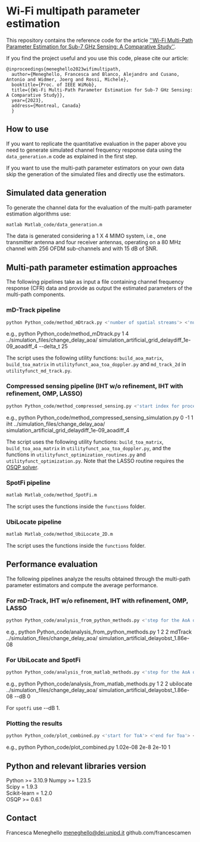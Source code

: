 # Wi-Fi multipath parameter estimation 

This repository contains the reference code for the article [''Wi-Fi Multi-Path Parameter Estimation for Sub-7 GHz Sensing: A Comparative Study'']().

If you find the project useful and you use this code, please cite our article:
```
@inproceedings{meneghello2023wifimultipath,
  author={Meneghello, Francesca and Blanco, Alejandro and Cusano, Antonio and Widmer, Joerg and Rossi, Michele},
  booktitle={Proc. of IEEE WiMob}, 
  title={{Wi-Fi Multi-Path Parameter Estimation for Sub-7 GHz Sensing: A Comparative Study}}, 
  year={2023},
  address={Montreal, Canada}
  }
```

## How to use

If you want to replicate the quantitative evaluation in the paper above you need to generate simulated channel frequency response data using the ```data_generation.m``` code as explained in the first step.

If you want to use the multi-path parameter estimators on your own data skip the generation of the simulated files and directly use the estimators.

## Simulated data generation
To generate the channel data for the evaluation of the multi-path parameter estimation algorithms use:
```bash 
matlab Matlab_code/data_generation.m
```
The data is generated considering a 1 X 4 MIMO system, i.e., one transmitter antenna and four receiver antennas, operating on a 80 MHz channel with 256 OFDM sub-channels and with 15 dB of SNR.

## Multi-path parameter estimation approaches
The following pipelines take as input a file containing channel frequency response (CFR) data and provide as output the estimated parameters of the multi-path components. 

### mD-Track pipeline
```bash 
python Python_code/method_mDtrack.py <'number of spatial streams'> <'number of cores'> <'name of the directory of data'> <'starting of the name of the file'> <'delta ToA for grid search in multiples of 10^-11'>
```
e.g., 
python Python_code/method_mDtrack.py 1 4 ../simulation_files/change_delay_aoa/ simulation_artificial_grid_delaydiff_1e-09_aoadiff_4 --delta_t 25

The script uses the following utility functions:
```build_aoa_matrix```, ```build_toa_matrix``` in ```utilityfunct_aoa_toa_doppler.py``` 
and ```md_track_2d``` in ```utilityfunct_md_track.py```.

### Compressed sensing pipeline (IHT w/o refinement, IHT with refinement, OMP, LASSO)
```bash 
python Python_code/method_compressed_sensing.py <'start index for processing'> <'end index for processing'> <'step length'> <'optimization method (among iht_noref, iht, omp, lasso)'> <'name of the directory'> <'starting of the name of the file'>
```
e.g., 
python Python_code/method_compressed_sensing_simulation.py 0 -1 1 iht ../simulation_files/change_delay_aoa/ simulation_artificial_grid_delaydiff_1e-09_aoadiff_4

The script uses the following utility functions:
```build_toa_matrix```, ```build_toa_aoa_matrix``` in ```utilityfunct_aoa_toa_doppler.py```,
and the functions in ```utilityfunct_optimization_routines.py``` and ```utilityfunct_optimization.py```. Note that the LASSO routine requires the [OSQP solver](https://osqp.org/).

### SpotFi pipeline
```bash 
matlab Matlab_code/method_SpotFi.m
```
The script uses the functions inside the ```functions``` folder.

### UbiLocate pipeline
```bash 
matlab Matlab_code/method_UbiLocate_2D.m
```
The script uses the functions inside the ```functions``` folder.


## Performance evaluation
The following pipelines analyze the results obtained through the multi-path parameter estimators and compute the average performance. 

### For mD-Track, IHT w/o refinement, IHT with refinement, OMP, LASSO
```bash 
python Python_code/analysis_from_python_methods.py <'step for the AoA of first path'> <'step for the AoA of second path'> <'maximum number of paths detected'> <'optimization method (among iht_noref, iht, omp, lasso)'> <'name of the directory'> <'starting of the name of the file'>
```
e.g., python Python_code/analysis_from_python_methods.py 1 2 2 mdTrack ../simulation_files/change_delay_aoa/ simulation_artificial_delayobst_1.86e-08

### For UbiLocate and SpotFi
```bash 
python Python_code/analysis_from_matlab_methods.py <'step for the AoA of first path'> <'step for the AoA of second path'> <'maximum number of paths detected'> <'optimization method (among iht_noref, iht, omp, lasso)'> <'name of the directory'> <'starting of the name of the file'> <'whether the amplitudes are in dB (default 0, i.e., not dB)'>
```
e.g., python Python_code/analysis_from_matlab_methods.py 1 2 2 ubilocate ../simulation_files/change_delay_aoa/ simulation_artificial_delayobst_1.86e-08 --dB 0

For ```spotfi``` use --dB 1.

### Plotting the results
```bash 
python Python_code/plot_combined.py <'start for ToA'> <'end for Toa'> <'step for ToA'> <'step for AoA'> <'number of AoA (default 180)'>
```
e.g., python Python_code/plot_combined.py 1.02e-08 2e-8 2e-10 1


## Python and relevant libraries version
Python >= 3.10.9
Numpy >= 1.23.5  
Scipy = 1.9.3  
Scikit-learn = 1.2.0  
OSQP >= 0.6.1


## Contact
Francesca Meneghello
meneghello@dei.unipd.it
github.com/francescamen